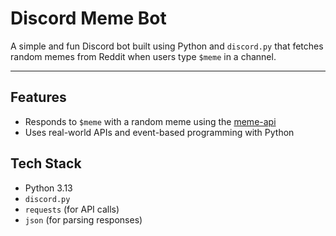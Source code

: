 # Discord Meme Bot

A simple and fun Discord bot built using Python and `discord.py` that fetches random memes from Reddit when users type `$meme` in a channel.

---

## Features
- Responds to `$meme` with a random meme using the [meme-api](https://meme-api.com/)
- Uses real-world APIs and event-based programming with Python

## Tech Stack

- Python 3.13
- `discord.py`
- `requests` (for API calls)
- `json` (for parsing responses)
